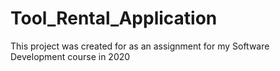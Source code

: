 # Tool_Rental_Application

This project was created for as an assignment for my Software Development course in 2020
